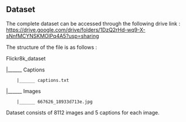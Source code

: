 ## Dataset

The complete dataset can be accessed through the following drive link :
https://drive.google.com/drive/folders/1DzQ2rHd-wq9-X-sNnfMCYNSKMOlPq4A5?usp=sharing



The structure of the file is as follows :

Flickr8k_dataset

|______ Captions

        |______ captions.txt
        
|______ Images

        |______ 667626_18933d713e.jpg
        
        
        
Dataset consists of 8112 images and 5 captions for each image.
